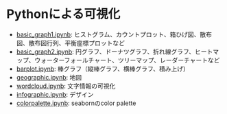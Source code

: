 # Pythonによる可視化
- [basic_graph1.ipynb](basic_graph1.ipynb): ヒストグラム、カウントプロット、箱ひげ図、散布図、散布図行列、平衡座標プロットなど
- [basic_graph2.ipynb](basic_graph2.ipynb): 円グラフ、ドーナツグラフ、折れ線グラフ、ヒートマップ、ウォーターフォールチャート、ツリーマップ、レーダーチャートなど
- [barplot.ipynb](barplot.ipynb): 棒グラフ（縦棒グラフ、横棒グラフ、積み上げ）
- [geographic.ipynb](geographic.ipynb): 地図
- [wordcloud.ipynb](wordcloud.ipynb): 文字情報の可視化
- [infographic.ipynb](infographic.ipynb): デザイン
- [colorpalette.ipynb](colorpalette.ipynb): seabornのcolor palette